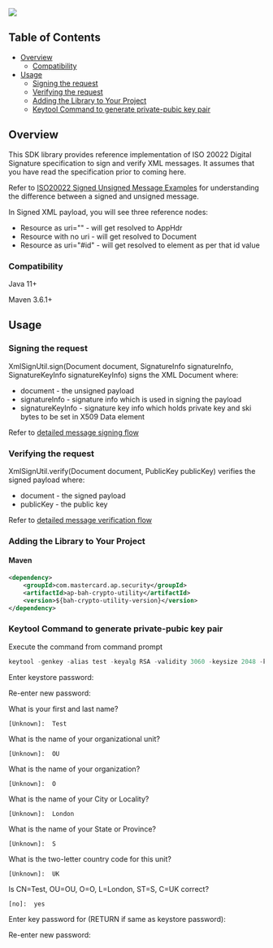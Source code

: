 [![](https://img.shields.io/badge/License-Apache%202.0-blue.svg)](https://github.com/Mastercard/ap-bah-crypto-utility/blob/master/LICENSE)


## Table of Contents
- [Overview](#overview)
  * [Compatibility](#compatibility)
- [Usage](#usage)
  * [Signing the request](#signrequest)
  * [Verifying the request](#verifyrequest)
  * [Adding the Library to Your Project](#adding-the-library-to-your-project)
  * [Keytool Command to generate private-pubic key pair](#keytool-command-to-generate-public-private-key-pair)

## Overview <a name="overview"></a>
This SDK library provides reference implementation of ISO 20022 Digital Signature specification to sign and verify XML messages. 
It assumes that you have read the specification prior to coming here.

Refer to [ISO20022 Signed Unsigned Message Examples](docs/ISO20022_Example_Signed_Unsigned_Message.md) for understanding the difference between a signed and unsigned message.

In Signed XML payload, you will see three reference nodes:
* Resource as uri="" - will get resolved to AppHdr
* Resource with no uri - will get resolved to Document
* Resource as uri="#id" - will get resolved to element as per that id value

### Compatibility <a name="compatibility"></a>
Java 11+

Maven 3.6.1+

## Usage <a name="usage"></a>

### Signing the request <a name="signrequest"></a>

XmlSignUtil.sign(Document document, SignatureInfo signatureInfo, SignatureKeyInfo signatureKeyInfo) signs the XML Document where:
  * document - the unsigned payload 
  * signatureInfo - signature info which is used in signing the payload
  * signatureKeyInfo - signature key info which holds private key and ski bytes to be set in X509 Data element

Refer to [detailed message signing flow](docs/MessageSigningFlow.md)


### Verifying the request <a name="verifyrequest"></a>

XmlSignUtil.verify(Document document, PublicKey publicKey) verifies the signed payload where:
  *  document - the signed payload
  *  publicKey - the public key

Refer to [detailed message verification flow](docs/MessageVerificationFlow.md)


### Adding the Library to Your Project <a name="adding-the-library-to-your-project"></a>

#### Maven
```xml
<dependency>
    <groupId>com.mastercard.ap.security</groupId>
    <artifactId>ap-bah-crypto-utility</artifactId>
    <version>${bah-crypto-utility-version}</version>
</dependency>
```

### Keytool Command to generate private-pubic key pair <a name="keytool-command-to-generate-public-private-key-pair"></a>

Execute the command from command prompt 
```java
keytool -genkey -alias test -keyalg RSA -validity 3060 -keysize 2048 -keystore keystore.jks -storetype JKS
```

Enter keystore password:

  Re-enter new password:
  
  What is your first and last name?
  
    [Unknown]:  Test
	
  What is the name of your organizational unit?
  
    [Unknown]:  OU
	
  What is the name of your organization?
  
    [Unknown]:  O
	
  What is the name of your City or Locality?
  
    [Unknown]:  London
	
  What is the name of your State or Province?
  
    [Unknown]:  S
	
  What is the two-letter country code for this unit?
  
    [Unknown]:  UK
	
  Is CN=Test, OU=OU, O=O, L=London, ST=S, C=UK correct?
  
    [no]:  yes

  Enter key password for <test> 
          (RETURN if same as keystore password):
		  
  Re-enter new password:

